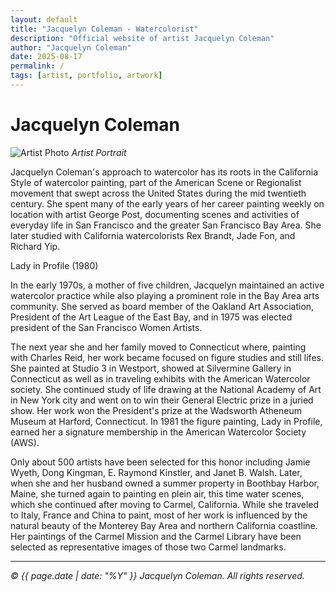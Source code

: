 ```yaml
---
layout: default
title: "Jacquelyn Coleman - Watercolorist"
description: "Official website of artist Jacquelyn Coleman"
author: "Jacquelyn Coleman"
date: 2025-08-17
permalink: /
tags: [artist, portfolio, artwork]
---
```


# Jacquelyn Coleman

![Artist Photo](images/jacquelyn-coleman-photo.jpg)
*Artist Portrait*


Jacquelyn Coleman's approach to watercolor has its roots in the California Style of watercolor painting, part of the American Scene or Regionalist movement that swept across the United States during the mid twentieth century. She spent many of the early years of her career painting weekly on location with artist George Post, documenting scenes and activities of everyday life in San Francisco and the greater San Francisco Bay Area. She later studied with California watercolorists Rex Brandt, Jade Fon, and Richard Yip.

Lady in Profile (1980)

In the early 1970s, a mother of five children, Jacquelyn maintained an active watercolor practice while also playing a prominent role in the Bay Area arts community. She served as board member of the Oakland Art Association, President of the Art League of the East Bay, and in 1975 was elected president of the San Francisco Women Artists.

The next year she and her family moved to Connecticut where, painting with Charles Reid, her work became focused on figure studies and still lifes. She painted at Studio 3 in Westport, showed at Silvermine Gallery in Connecticut as well as in traveling exhibits with the American Watercolor society. She continued study of life drawing at the National Academy of Art in New York city and went on to win their General Electric prize in a juried show. Her work won the President's prize at the Wadsworth Atheneum Museum at Harford, Connecticut. In 1981 the figure painting, Lady in Profile, earned her a signature membership in the American Watercolor Society (AWS).

Only about 500 artists have been selected for this honor including Jamie Wyeth, Dong Kingman, E. Raymond Kinstler, and Janet B. Walsh. Later, when she and her husband owned a summer property in Boothbay Harbor, Maine, she turned again to painting en plein air, this time water scenes, which she continued after moving to Carmel, California. While she traveled to Italy, France and China to paint, most of her work is influenced by the natural beauty of the Monterey Bay Area and northern California coastline. Her paintings of the Carmel Mission and the Carmel Library have been selected as representative images of those two Carmel landmarks.


---

*© {{ page.date | date: "%Y" }} Jacquelyn Coleman. All rights reserved.*
